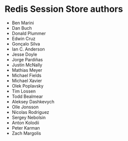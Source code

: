 Redis Session Store authors
===========================

- Ben Marini
- Dan Buch
- Donald Plummer
- Edwin Cruz
- Gonçalo Silva
- Ian C. Anderson
- Jesse Doyle
- Jorge Pardiñas
- Justin McNally
- Mathias Meyer
- Michael Fields
- Michael Xavier
- Olek Poplavsky
- Tim Lossen
- Todd Bealmear
- Aleksey Dashkevych
- Olle Jonsson
- Nicolas Rodriguez
- Sergey Nebolsin
- Anton Kolodii
- Peter Karman
- Zach Margolis

